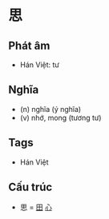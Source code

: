 # 思

## Phát âm
* Hán Việt: tư

## Nghĩa
* (n) nghĩa (ý nghĩa)
* (v) nhớ, mong (tương tư)

## Tags
* Hán Việt

## Cấu trúc
* 思 = [田](田.md) [心](心.md)

<script>window.HANZI_FIELD='思';</script>